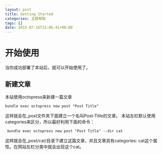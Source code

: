 ```yaml
---
layout: post
title: Getting Started
categories: 主题帮助
tags: []
date: 2015-07-16T23:06:41+08:00
---
```

# 开始使用

当你成功部署了本站后，就可以开始使用了。

## 新建文章

本站使用octopress来新建一篇文章

    bundle exec octopress new post "Post Title"

 这样就会在_post文件夹下面建立一个名叫Post-Title的文章。
 本站左栏默认使用categories来区分，所以最好利用下面的命令：
 
	 bundle exec octopress new post "Post Title" --dir cat

这样就会在_post/cat/目录下建立这篇文章，并且文章具有categories: cat这个属性。在网站左栏分类中就会出现这个cat。